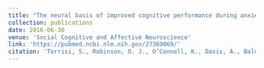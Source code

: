 ```yaml
---
title: "The neural basis of improved cognitive performance during anxiety by threat of shock"
collection: publications
date: 2016-06-30
venue: 'Social Cognitive and Affective Neuroscience'
link: 'https://pubmed.ncbi.nlm.nih.gov/27369069/'
citation: 'Torrisi, S., Robinson, O. J., O’Connell, K., Davis, A., Balderston, N., Ernst, M. & Grillon, C. (2016). The neural basis of improved cognitive performance during anxiety by threat of shock. <i>Social Cognitive and Affective Neuroscience.</i> 11(11), 1677-1686.'
---
```

